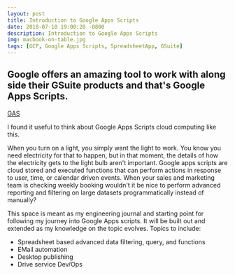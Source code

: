 ```yaml
---
layout: post
title: Introduction to Google Apps Scripts
date: 2018-07-10 19:00:20 -0800
description: Introduction to Google Apps Scripts
img: macbook-on-table.jpg
tags: [GCP, Google Apps Scripts, SpreadsheetApp, GSuite]
---
```

<!-- <img src='{{site.baseurl}}/assets/img/file.jpg' alt='file desc'> -->
## Google offers an amazing tool to work with along side their GSuite products and that's Google Apps Scripts.
[GAS](https://developers.google.com/apps-script/)

I found it useful to think about Google Apps Scripts cloud computing like this.

When you turn on a light, you simply want the light to work. You know you need electricity for that to happen, but in that moment, the details of how the electricity gets to the light bulb aren't important. Google apps scripts are cloud stored and executed functions that can perform actions in response to user, time, or calendar driven events. When your sales and marketing team is checking weekly booking wouldn't it be nice to perform advanced reporting and filtering on large datasets programmatically instead of manually?

This space is meant as my engineering journal and starting point for following my journey into Google Apps scripts. It will be built out and extended as my knowledge on the topic evolves. Topics to include:
- Spreadsheet based advanced data filtering, query, and functions
- EMail automation
- Desktop publishing
- Drive service Dev/Ops